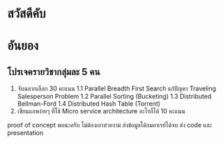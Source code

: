 # สวัสดีคับ
# อันยอง

## โปรเจครายวิชากลุ่มละ 5 คน
1. จับฉลากเลือก 30 คะแนน
1.1 Parallel Breadth First Search แก้ปัญหา Traveling Salesperson Problem
1.2 Parallel Sorting (Bucketing)
1.3 Distributed Bellman-Ford
1.4 Distributed Hash Table (Torrent)
2. เขียนแอพง่ายๆ ที่ใช้ Micro service architecture อะไรก็ได้ 10 คะแนน

proof of concept พอนะครับ ไม่ต้องเอาสวยงาม
ส่งข้อมูลได้ถมอาเรย์ได้จบ
ส่ง code และ presentation